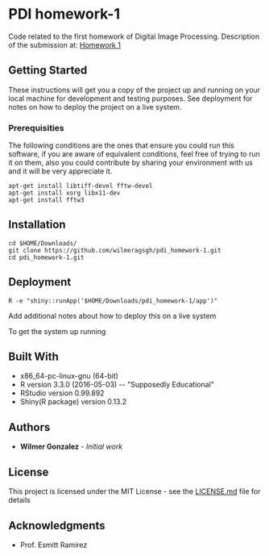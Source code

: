 # PDI homework-1
Code related to the first homework of Digital Image Processing.
Description of the submission at: 
[Homework 1]('https://github.com/wilmeragsgh/pdi_homework-1/blob/master/doc/homework1.pdf')

## Getting Started

These instructions will get you a copy of the project up and running on your local machine for development and testing purposes. See deployment for notes on how to deploy the project on a live system.

### Prerequisities

The following conditions are the ones that ensure you could run this software, if you are aware of equivalent conditions, feel free of trying to run it on them, also you could contribute by sharing your environment with us and it will be very appreciate it. 


```
apt-get install libtiff-devel fftw-devel
apt-get install xorg libx11-dev
apt-get install fftw3 

```

## Installation

```
cd $HOME/Downloads/
git clone https://github.com/wilmeragsgh/pdi_homework-1.git
cd pdi_homework-1.git
```

## Deployment

```
R -e "shiny::runApp('$HOME/Downloads/pdi_homework-1/app')"
```
Add additional notes about how to deploy this on a live system

To get the system up running

## Built With

* x86_64-pc-linux-gnu (64-bit)
* R version 3.3.0 (2016-05-03) -- "Supposedly Educational"
* RStudio version 0.99.892
* Shiny(R package) version 0.13.2

## Authors

* **Wilmer Gonzalez** - *Initial work*

## License

This project is licensed under the MIT License - see the [LICENSE.md](LICENSE.md) file for details

## Acknowledgments

* Prof. Esmitt Ramirez

